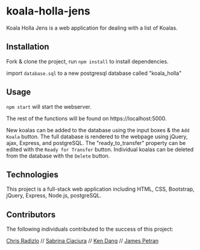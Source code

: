 # koala-holla-jens

Koala Holla Jens is a web application for dealing with a list of Koalas.

## Installation

Fork & clone the project, run ```npm install``` to install dependencies. 

import ```database.sql``` to a new postgresql database called "koala_holla"

## Usage

```npm start``` will start the webserver. 

The rest of the functions will be found on https://localhost:5000.

New koalas can be added to the database using the input boxes & the ```Add Koala``` button. The full database is rendered to the webpage using jQuery, ajax, Express, and postgreSQL. The "ready_to_transfer" property can be edited with the ```Ready for Transfer``` button. Individual koalas can be deleted from the database with the ```Delete``` button.

## Technologies

This project is a full-stack web application including HTML, CSS, Bootstrap, jQuery, Express, Node.js, postgreSQL.

## Contributors

The following individuals contributed to the success of this project:

[Chris Radizlo](https://github.com/cdraz) // 
[Sabrina Ciaciura](https://github.com/ciaci0028) // 
[Ken Dang](https://github.com/k3ndang) // 
[James Petran](https://github.com/jamespetran)
